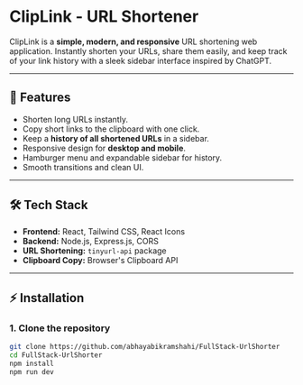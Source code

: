 # ClipLink - URL Shortener

ClipLink is a **simple, modern, and responsive** URL shortening web application. Instantly shorten your URLs, share them easily, and keep track of your link history with a sleek sidebar interface inspired by ChatGPT.

---

## 🌟 Features

- Shorten long URLs instantly.  
- Copy short links to the clipboard with one click.  
- Keep a **history of all shortened URLs** in a sidebar.  
- Responsive design for **desktop and mobile**.  
- Hamburger menu and expandable sidebar for history.  
- Smooth transitions and clean UI.  

---

## 🛠 Tech Stack

- **Frontend:** React, Tailwind CSS, React Icons  
- **Backend:** Node.js, Express.js, CORS  
- **URL Shortening:** `tinyurl-api` package  
- **Clipboard Copy:** Browser's Clipboard API  

---

## ⚡ Installation

### 1. Clone the repository
```bash
git clone https://github.com/abhayabikramshahi/FullStack-UrlShorter
cd FullStack-UrlShorter
npm install
npm run dev
